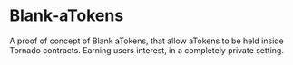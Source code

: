 # Blank-aTokens

A proof of concept of Blank aTokens, that allow aTokens to be held inside Tornado contracts. Earning users interest, in a completely private setting.
